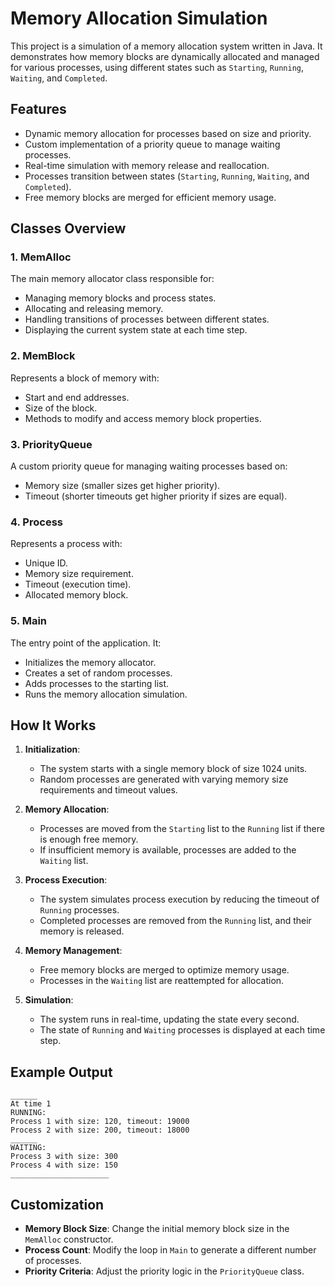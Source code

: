 # Memory Allocation Simulation

This project is a simulation of a memory allocation system written in Java. It demonstrates how memory blocks are dynamically allocated and managed for various processes, using different states such as `Starting`, `Running`, `Waiting`, and `Completed`.

## Features

- Dynamic memory allocation for processes based on size and priority.
- Custom implementation of a priority queue to manage waiting processes.
- Real-time simulation with memory release and reallocation.
- Processes transition between states (`Starting`, `Running`, `Waiting`, and `Completed`).
- Free memory blocks are merged for efficient memory usage.

## Classes Overview

### 1. **MemAlloc**
The main memory allocator class responsible for:
- Managing memory blocks and process states.
- Allocating and releasing memory.
- Handling transitions of processes between different states.
- Displaying the current system state at each time step.

### 2. **MemBlock**
Represents a block of memory with:
- Start and end addresses.
- Size of the block.
- Methods to modify and access memory block properties.

### 3. **PriorityQueue**
A custom priority queue for managing waiting processes based on:
- Memory size (smaller sizes get higher priority).
- Timeout (shorter timeouts get higher priority if sizes are equal).

### 4. **Process**
Represents a process with:
- Unique ID.
- Memory size requirement.
- Timeout (execution time).
- Allocated memory block.

### 5. **Main**
The entry point of the application. It:
- Initializes the memory allocator.
- Creates a set of random processes.
- Adds processes to the starting list.
- Runs the memory allocation simulation.

## How It Works

1. **Initialization**:
   - The system starts with a single memory block of size 1024 units.
   - Random processes are generated with varying memory size requirements and timeout values.

2. **Memory Allocation**:
   - Processes are moved from the `Starting` list to the `Running` list if there is enough free memory.
   - If insufficient memory is available, processes are added to the `Waiting` list.

3. **Process Execution**:
   - The system simulates process execution by reducing the timeout of `Running` processes.
   - Completed processes are removed from the `Running` list, and their memory is released.

4. **Memory Management**:
   - Free memory blocks are merged to optimize memory usage.
   - Processes in the `Waiting` list are reattempted for allocation.

5. **Simulation**:
   - The system runs in real-time, updating the state every second.
   - The state of `Running` and `Waiting` processes is displayed at each time step.


## Example Output

```
______
At time 1
RUNNING:
Process 1 with size: 120, timeout: 19000
Process 2 with size: 200, timeout: 18000
______
WAITING:
Process 3 with size: 300
Process 4 with size: 150
______________________
```

## Customization

- **Memory Block Size**: Change the initial memory block size in the `MemAlloc` constructor.
- **Process Count**: Modify the loop in `Main` to generate a different number of processes.
- **Priority Criteria**: Adjust the priority logic in the `PriorityQueue` class.



